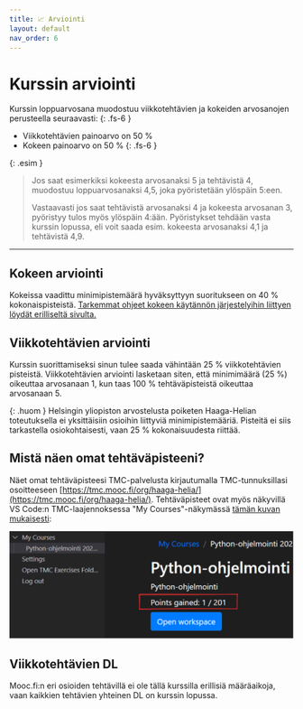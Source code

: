 ```yaml
---
title: 📈 Arviointi
layout: default
nav_order: 6
---
```


# Kurssin arviointi

Kurssin loppuarvosana muodostuu viikkotehtävien ja kokeiden arvosanojen perusteella seuraavasti:
{: .fs-6 }

* Viikkotehtävien painoarvo on 50 %
* Kokeen painoarvo on 50 %
{: .fs-6 }


{: .esim }
> Jos saat esimerkiksi kokeesta arvosanaksi 5 ja tehtävistä 4, muodostuu loppuarvosanaksi 4,5, joka pyöristetään ylöspäin 5:een.
>
> Vastaavasti jos saat tehtävistä arvosanaksi 4 ja kokeesta arvosanan 3, pyöristyy tulos myös ylöspäin 4:ään. Pyöristykset tehdään vasta kurssin lopussa, eli voit saada esim. kokeesta arvosanaksi 4,1 ja tehtävistä 4,9.

---

## Kokeen arviointi

Kokeissa vaadittu minimipistemäärä hyväksyttyyn suoritukseen on 40 % kokonaispisteistä. [Tarkemmat ohjeet kokeen käytännön järjestelyihin liittyen löydät erilliseltä sivulta.](/koe/)


## Viikkotehtävien arviointi

Kurssin suorittamiseksi sinun tulee saada vähintään 25 % viikkotehtävien pisteistä. Viikkotehtävien arviointi lasketaan siten, että minimimäärä (25 %) oikeuttaa arvosanaan 1, kun taas 100 % tehtäväpisteistä oikeuttaa arvosanaan 5.

{: .huom }
Helsingin yliopiston arvostelusta poiketen Haaga-Helian toteutuksella ei yksittäisiin osioihin liittyviä minimipistemääriä. Pisteitä ei siis tarkastella osiokohtaisesti, vaan 25 % kokonaisuudesta riittää.


## Mistä näen omat tehtäväpisteeni?

Näet omat tehtäväpisteesi TMC-palvelusta kirjautumalla TMC-tunnuksillasi osoitteeseen [https://tmc.mooc.fi/org/haaga-helia/](https://tmc.mooc.fi/org/haaga-helia/). Tehtäväpisteet ovat myös näkyvillä VS Code:n TMC-laajennoksessa "My Courses"-näkymässä [tämän kuvan mukaisesti](/img/points-gained-tmc-plugin.png):

![My courses](/img/points-gained-tmc-plugin.png)


## Viikkotehtävien DL

Mooc.fi:n eri osioiden tehtävillä ei ole tällä kurssilla erillisiä määräaikoja, vaan kaikkien tehtävien yhteinen DL on kurssin lopussa.


